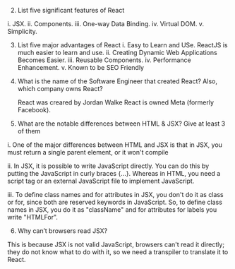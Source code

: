 2. List five significant features of React

i.   JSX.
ii.  Components.
iii. One-way Data Binding.
iv.  Virtual DOM.
v.   Simplicity.

3. List five major advantages of React
i.   Easy to Learn and USe. ReactJS is much easier to learn and use.
ii.  Creating Dynamic Web Applications Becomes Easier.
iii. Reusable Components.
iv.  Performance Enhancement. 
v.   Known to be SEO Friendly

4. What is the name of the Software Engineer that created React? Also, which company owns React?
    
    React was creared by Jordan Walke
    React is owned Meta (formerly Facebook).

 5. What are the notable differences between HTML & JSX? Give at least 3 of them

 i.  One of the major differences between HTML and JSX is that in JSX, you must return a single parent element, or it won't    compile

 ii. In JSX, it is possible to write JavaScript directly. You can do this by putting the JavaScript in curly braces {...}. Whereas in HTML, you need a script tag or an external JavaScript file to implement JavaScript.

 iii. To define class names and for attributes in JSX, you don't do it as class or for, since both are reserved keywords in JavaScript. So, to define class names in JSX, you do it as "className" and for attributes for labels you write "HTMLFor".

6. Why can’t browsers read JSX?

This is because JSX is not valid JavaScript, browsers can't read it directly; they do not know what to do with it, so we need a transpiler to translate it to React.
